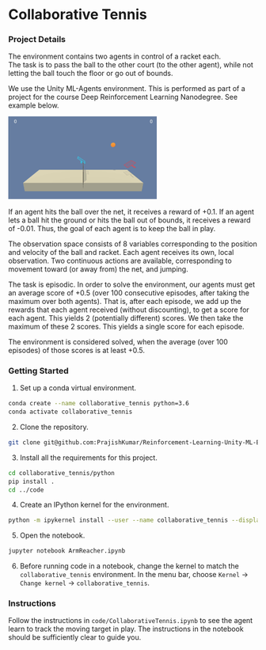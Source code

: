 [//]: # (Image References)

[image1]: https://user-images.githubusercontent.com/10624937/43851024-320ba930-9aff-11e8-8493-ee547c6af349.gif "Trained Agent"

# Collaborative Tennis

### Project Details

The environment contains two agents in control of a racket each.  
The task is to pass the ball to the other court (to the other agent), while not letting the ball touch the floor or go out of bounds.

We use the Unity ML-Agents environment. This is performed as part of a project for the course Deep Reinforcement Learning Nanodegree.
See example below.

<img src="https://github.com/PrajishKumar/Reinforcement-Learning-Unity-ML-Engine/blob/main/collaborative_tennis/media/successful_test.gif" width="300" alt=""/>

If an agent hits the ball over the net, it receives a reward of +0.1. 
If an agent lets a ball hit the ground or hits the ball out of bounds, it receives a reward of -0.01. 
Thus, the goal of each agent is to keep the ball in play.

The observation space consists of 8 variables corresponding to the position and velocity of the ball and racket. 
Each agent receives its own, local observation. 
Two continuous actions are available, corresponding to movement toward (or away from) the net, and jumping.

The task is episodic. 
In order to solve the environment, our agents must get an average score of +0.5 (over 100 consecutive episodes, after taking the maximum over both agents).
That is, after each episode, we add up the rewards that each agent received (without discounting), to get a score for each agent. 
This yields 2 (potentially different) scores. We then take the maximum of these 2 scores. This yields a single score for each episode.

The environment is considered solved, when the average (over 100 episodes) of those scores is at least +0.5.


### Getting Started

1. Set up a conda virtual environment.

```bash 
conda create --name collaborative_tennis python=3.6 
conda activate collaborative_tennis 
```

2. Clone the repository. 

```bash 
git clone git@github.com:PrajishKumar/Reinforcement-Learning-Unity-ML-Engine.git
```

3. Install all the requirements for this project.

```bash
cd collaborative_tennis/python
pip install . 
cd ../code
```

4. Create an IPython kernel for the environment. 

```bash
python -m ipykernel install --user --name collaborative_tennis --display-name "collaborative_tennis"
```

5. Open the notebook. 

```bash
jupyter notebook ArmReacher.ipynb
```

6. Before running code in a notebook, change the kernel to match the `collaborative_tennis` environment. 
In the menu bar, choose `Kernel` -> `Change kernel` -> `collaborative_tennis`.

### Instructions

Follow the instructions in `code/CollaborativeTennis.ipynb` to see the agent learn to track the moving target in play.
The instructions in the notebook should be sufficiently clear to guide you.
